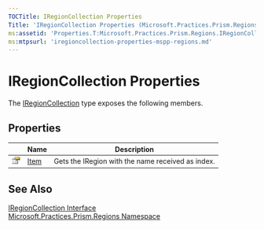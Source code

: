 ```yaml
---
TOCTitle: IRegionCollection Properties
Title: 'IRegionCollection Properties (Microsoft.Practices.Prism.Regions)'
ms:assetid: 'Properties.T:Microsoft.Practices.Prism.Regions.IRegionCollection'
ms:mtpsurl: 'iregioncollection-properties-mspp-regions.md'
---
```


# IRegionCollection Properties

The [IRegionCollection](/patterns-practices/reference/iregioncollection-interface-mspp-regions) type exposes the following members.

## Properties

<table>
<thead>
<tr class="header">
<th> </th>
<th>Name</th>
<th>Description</th>
</tr>
</thead>
<tbody>
<tr class="odd">
<td><img src="/patterns-practices/reference/images/pubproperty.gif" alt="Public property"/></td>
<td><a href="/patterns-practices/reference/iregioncollection-item-property-mspp-regions" data-raw-source="[Item](/patterns-practices/reference/iregioncollection-item-property-mspp-regions)">Item</a></td>
<td><div class="summary">
Gets the IRegion with the name received as index.
</div></td>
</tr>
</tbody>
</table>

## See Also

[IRegionCollection Interface](/patterns-practices/reference/iregioncollection-interface-mspp-regions)  
[Microsoft.Practices.Prism.Regions Namespace](/patterns-practices/reference/mspp-regions-namespace)
